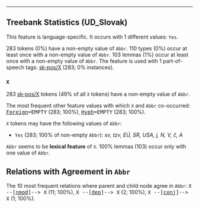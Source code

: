 

--------------------------------------------------------------------------------

## Treebank Statistics (UD_Slovak)

This feature is language-specific.
It occurs with 1 different values: `Yes`.

283 tokens (0%) have a non-empty value of `Abbr`.
110 types (0%) occur at least once with a non-empty value of `Abbr`.
103 lemmas (1%) occur at least once with a non-empty value of `Abbr`.
The feature is used with 1 part-of-speech tags: [sk-pos/X]() (283; 0% instances).

### `X`

283 [sk-pos/X]() tokens (49% of all `X` tokens) have a non-empty value of `Abbr`.

The most frequent other feature values with which `X` and `Abbr` co-occurred: <tt><a href="Foreign.html">Foreign</a>=EMPTY</tt> (283; 100%), <tt><a href="Hyph.html">Hyph</a>=EMPTY</tt> (283; 100%).

`X` tokens may have the following values of `Abbr`:

* `Yes` (283; 100% of non-empty `Abbr`): <em>sv, tzv, EÚ, SR, USA, j, N, V, č, A</em>

`Abbr` seems to be **lexical feature** of `X`. 100% lemmas (103) occur only with one value of `Abbr`.

## Relations with Agreement in `Abbr`

The 10 most frequent relations where parent and child node agree in `Abbr`:
<tt>X --[<a href="../dep/nmod.html">nmod</a>]--> X</tt> (11; 100%),
<tt>X --[<a href="../dep/dep.html">dep</a>]--> X</tt> (2; 100%),
<tt>X --[<a href="../dep/conj.html">conj</a>]--> X</tt> (1; 100%).

